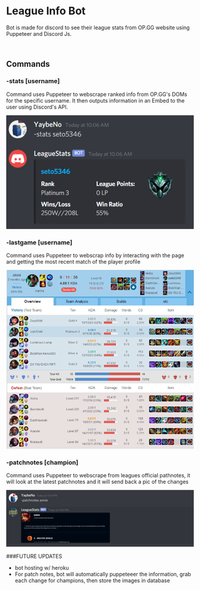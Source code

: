 # League Info Bot

Bot is made for discord to see their league stats from OP.GG website using Puppeteer and Discord Js.

<br/>

## Commands

### -stats [username]

Command uses Puppeteer to webscrape ranked info from OP.GG's DOMs for the specific username. It then outputs information in an Embed to the user using Discord's API.

![](img/statsimg.png)

### -lastgame [username]

Command uses Puppeteer to webscrap info by interacting with the page and getting the most recent match of the player profile

![VISUAL:](img/match.png)

### -patchnotes [champion]

Command uses Puppeteer to webscrape from leagues official pathnotes, it will look at the latest patchnotes and it will send back a pic of the changes

![](img/lastpatch-command.png)


###FUTURE UPDATES
- bot hosting w/ heroku 
- For patch notes, bot will automatically puppeteeer the information, grab each change for champions, then store the images in database 

